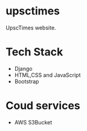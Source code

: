# upsctimes
 UpscTimes website.

 # Tech Stack
  - Django
  - HTML,CSS and JavaScript 
  - Bootstrap

 # Coud services
  - AWS S3Bucket

